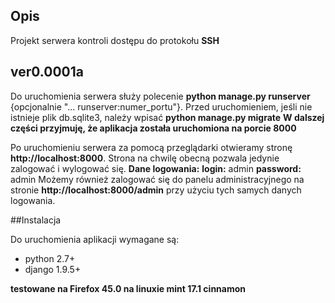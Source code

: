 ## Opis
Projekt serwera kontroli dostępu do protokołu **SSH**

## ver0.0001a
Do uruchomienia serwera służy polecenie **python manage.py runserver** {opcjonalnie "... runserver:numer_portu"}.
Przed uruchomieniem, jeśli nie istnieje plik db.sqlite3, należy wpisać **python manage.py migrate**
**W dalszej części przyjmuję, że aplikacja została uruchomiona na porcie 8000**

Po uruchomieniu serwera za pomocą przeglądarki otwieramy stronę **http://localhost:8000**. Strona na chwilę obecną pozwala jedynie zalogować i wylogować się.
**Dane logowania:**
**login:** admin
**password:** admin
Możemy również zalogować się do panelu administracyjnego na stronie **http://localhost:8000/admin** przy użyciu tych samych danych logowania.

##Instalacja

Do uruchomienia aplikacji wymagane są:
* python 2.7+
* django 1.9.5+

**testowane na Firefox 45.0 na linuxie mint 17.1 cinnamon**
